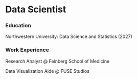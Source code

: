 # Data Scientist

### Education

Northwestern University: Data Science and Statistics (2027)

### Work Experience

Research Analyst @ Feinberg School of Medicine

Data Visualization Aide @ FUSE Studios
